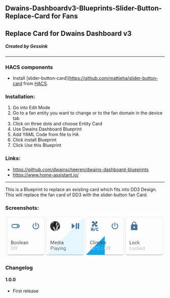 ## Dwains-Dashboardv3-Blueprints-Slider-Button-Replace-Card for Fans
## Replace Card for Dwains Dashboard v3
##### Created by Gessink
---


### HACS components

- Install [slider-button-card](https://github.com/mattieha/slider-button-card from [HACS](https://hacs.xyz).

### Installation: 
  
1.  Go into Edit Mode
2.  Go to a fan entity you want to change or to the fan domain in the device tab
3.  Click on three dots and choose Entity Card
4.  Use Dwains Dashboard Blueprint
5.  Add YAML Code from file to HA
6.  Click install Blueprint
7.  Click Use this Blueprint


### Links:
* https://github.com/dwainscheeren/dwains-dashboard-blueprints
* https://www.home-assistant.io/

---

This is a Blueprint to replace an existing card which fits into DD3 Design.
This will replace the fan card of DD3 with the slider-button fan Card.


### Screenshots:
![image](https://raw.githubusercontent.com/mattieha/slider-button-card/main/assets/preview-2.gif)



### Changelog
#### 1.0.0
- First release


